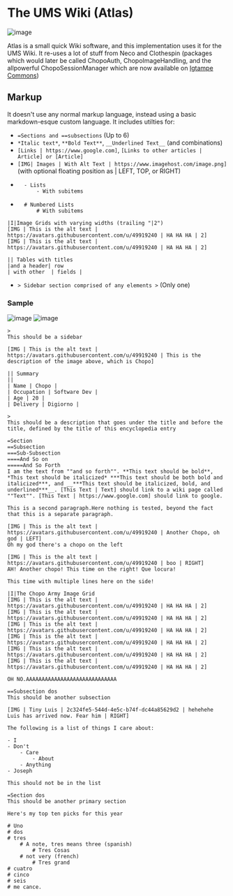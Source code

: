 # The UMS Wiki (Atlas)

![image](https://user-images.githubusercontent.com/49919240/163685504-8afe786e-e4af-46a8-be56-46ccc207413b.png)


Atlas is a small quick Wiki software, and this implementation uses it for the UMS Wiki. It re-uses a lot of stuff from Neco and Clothespin (packages which would later be called ChopoAuth, ChopoImageHandling, and the allpowerful ChopoSessionManager which are now available on [Igtampe Commons](https://www.github.com/igtampe/igtampecommons))

## Markup
It doesn't use any normal markup language, instead using a basic markdown-esque custom language. It includes utilties for:

- ```=Sections and ==subsections``` (Up to 6)
- ```*Italic text*```, ```**Bold Text**```, ```__Underlined Text__``` (and combinations)
- ```[Links | https://www.google.com]```, ```[Links to other articles | Article] or [Article]```
- ```[IMG| Images | With Alt Text | https://www.imagehost.com/image.png]```(with optional floating position as | LEFT, TOP, or RIGHT)
- ```
    - Lists 
        - With subitems
- ```
    # Numbered Lists
        # With subitems
```
|I|Image Grids with varying widths (trailing "|2")
[IMG | This is the alt text | https://avatars.githubusercontent.com/u/49919240 | HA HA HA | 2]
[IMG | This is the alt text | https://avatars.githubusercontent.com/u/49919240 | HA HA HA | 2]
```
``` 
|| Tables with titles
|and a header| row
| with other  | fields |
```
- ```> Sidebar section comprised of any elements >``` (Only one)


### Sample
![image](https://user-images.githubusercontent.com/49919240/163685825-33f723a6-e32b-4537-9fec-3603b3a4dae1.png)
![image](https://user-images.githubusercontent.com/49919240/163685833-2a328575-a82a-4757-9fa0-e91778e0468a.png)


```
>
This should be a sidebar

[IMG | This is the alt text | https://avatars.githubusercontent.com/u/49919240 | This is the description of the image above, which is Chopo]

|| Summary
||
| Name | Chopo |
| Occupation | Software Dev |
| Age | 20 |
| Delivery | Digiorno |

>
This should be a description that goes under the title and before the title, defined by the title of this encyclopedia entry

=Section
==Subsection
===Sub-Subsection
====And So on
=====And So Forth
I am the text from ""and so forth"". **This text should be bold**, *This text should be italicized* ***This text should be both bold and italicized***, and __***This text should be italicized, bold, and underlined***__. [This Text | Text] should link to a wiki page called ""Text"". [This Text | https://www.google.com] should link to google.

This is a second paragraph.Here nothing is tested, beyond the fact that this is a separate paragraph.

[IMG | This is the alt text | https://avatars.githubusercontent.com/u/49919240 | Another Chopo, oh god | LEFT]
Oh my god there's a chopo on the left

[IMG | This is the alt text | https://avatars.githubusercontent.com/u/49919240 | boo | RIGHT]
AH! Another chopo! This time on the right! Que locura!

This time with multiple lines here on the side!

|I|The Chopo Army Image Grid
[IMG | This is the alt text | https://avatars.githubusercontent.com/u/49919240 | HA HA HA | 2]
[IMG | This is the alt text | https://avatars.githubusercontent.com/u/49919240 | HA HA HA | 2]
[IMG | This is the alt text | https://avatars.githubusercontent.com/u/49919240 | HA HA HA | 2]
[IMG | This is the alt text | https://avatars.githubusercontent.com/u/49919240 | HA HA HA | 2]
[IMG | This is the alt text | https://avatars.githubusercontent.com/u/49919240 | HA HA HA | 2]
[IMG | This is the alt text | https://avatars.githubusercontent.com/u/49919240 | HA HA HA | 2]

OH NO.AAAAAAAAAAAAAAAAAAAAAAAAAAAAA

==Subsection dos
This should be another subsection

[IMG | Tiny Luis | 2c324fe5-544d-4e5c-b74f-dc44a85629d2 | hehehehe Luis has arrived now. Fear him | RIGHT]

The following is a list of things I care about:

- I
- Don't
    - Care
        - About
    - Anything
- Joseph

This should not be in the list

=Section dos
This should be another primary section

Here's my top ten picks for this year

# Uno
# dos
# tres
    # A note, tres means three (spanish)
        # Tres Cosas
    # not very (french)
        # Tres grand
# cuatro
# cinco
# seis
# me cance.
```
